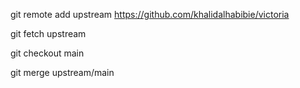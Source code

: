 git remote add upstream https://github.com/khalidalhabibie/victoria

git fetch upstream

git checkout main

git merge upstream/main


